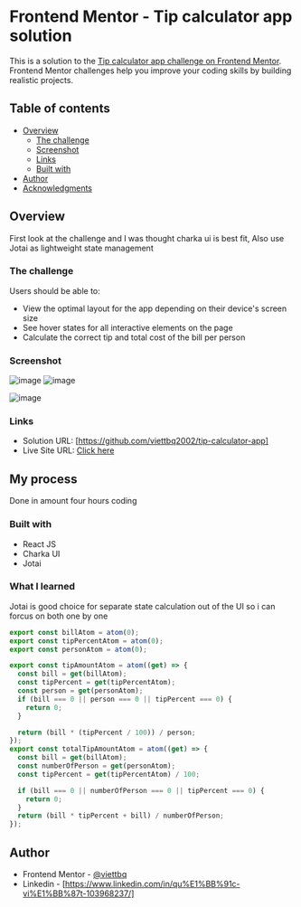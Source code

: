 # Frontend Mentor - Tip calculator app solution

This is a solution to the [Tip calculator app challenge on Frontend Mentor](https://www.frontendmentor.io/challenges/tip-calculator-app-ugJNGbJUX). Frontend Mentor challenges help you improve your coding skills by building realistic projects.

## Table of contents

- [Overview](#overview)
  - [The challenge](#the-challenge)
  - [Screenshot](#screenshot)
  - [Links](#links)
  - [Built with](#built-with)
- [Author](#author)
- [Acknowledgments](#acknowledgments)


## Overview
First look at the challenge and I was thought charka ui is best fit, Also use Jotai as lightweight  state management

### The challenge

Users should be able to:

- View the optimal layout for the app depending on their device's screen size
- See hover states for all interactive elements on the page
- Calculate the correct tip and total cost of the bill per person

### Screenshot

![image](https://github.com/viettbq2002/tip-calculator-app/assets/98259617/b21412ea-7dce-4f59-a7b5-9a8c402f2114)
![image](https://github.com/viettbq2002/tip-calculator-app/assets/98259617/f6ba43c1-39f2-49c2-a232-3e72e390df12)

![image](https://github.com/viettbq2002/tip-calculator-app/assets/98259617/7ac8bae0-e01d-48c5-9e09-06a7afead148)



### Links

- Solution URL: [https://github.com/viettbq2002/tip-calculator-app]
- Live Site URL: [Click here](https://tip-calculator-app-eight.vercel.app/)

## My process
Done in amount four hours coding

### Built with
- React JS
- Charka UI
- Jotai



### What I learned

Jotai is good choice for separate state calculation out of the UI so i can forcus on both one by one

```ts
export const billAtom = atom(0);
export const tipPercentAtom = atom(0);
export const personAtom = atom(0);

export const tipAmountAtom = atom((get) => {
  const bill = get(billAtom);
  const tipPercent = get(tipPercentAtom);
  const person = get(personAtom);
  if (bill === 0 || person === 0 || tipPercent === 0) {
    return 0;
  }

  return (bill * (tipPercent / 100)) / person;
});
export const totalTipAmountAtom = atom((get) => {
  const bill = get(billAtom);
  const numberOfPerson = get(personAtom);
  const tipPercent = get(tipPercentAtom) / 100;

  if (bill === 0 || numberOfPerson === 0 || tipPercent === 0) {
    return 0;
  }
  return (bill * tipPercent + bill) / numberOfPerson;
});

```

## Author
- Frontend Mentor - [@viettbq](https://www.frontendmentor.io/profile/viettbq2002)
- Linkedin - [https://www.linkedin.com/in/qu%E1%BB%91c-vi%E1%BB%87t-103968237/]



